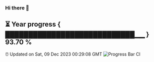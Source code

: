 ### Hi there 👋
⏳ Year progress { ████████████████████████████▁▁ } 93.70 %
---
⏰ Updated on Sat, 09 Dec 2023 00:29:08 GMT
![Progress Bar CI](https://github.com/Moyi321/Moyi321/workflows/Progress%20Bar%20CI/badge.svg)
